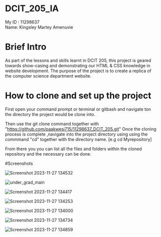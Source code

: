 # DCIT_205_IA
 My ID : 11298637        
 Name: Kingsley Martey Amenuvie
 
 # Brief Intro
 As part of the lessons and skills learnt in DCIT 205, this project is geared towards show-casing 
and demonstrating our HTML & CSS knowledge in website development. The purpose of the project is to create a replica of the computer science department  website.

# How to clone and set up the project
First open your command prompt or terminal or gitbash and navigate ton the directory 
the project would be clone into.

Then use the git clone command together with "https://github.com/paakwesi715/11298637_DCIT_205.git"
Once the cloning process is complete ,navigate into the project directory using using the commmand "cd" together with the directory name.
[e.g cd Myrepository]

From there you you can list all the files and folders within the cloned repository and the necessary can be done.

#Screenshots

![Screenshot 2023-11-27 134532](https://github.com/paakwesi715/11298637_DCIT_205/assets/135952966/e908710a-e20b-46f8-8acc-e7eb6cff1bd8)

![under_grad_main](https://github.com/paakwesi715/11298637_DCIT_205/assets/135952966/96c07c3a-677b-44a9-ad82-083c88615db1)

![Screenshot 2023-11-27 134417](https://github.com/paakwesi715/11298637_DCIT_205/assets/135952966/44b1ec3b-6162-48a2-bb1a-be5ca455a2a4)

![Screenshot 2023-11-27 134253](https://github.com/paakwesi715/11298637_DCIT_205/assets/135952966/bfe8913d-25de-4729-8211-212d17628655)

![Screenshot 2023-11-27 134000](https://github.com/paakwesi715/11298637_DCIT_205/assets/135952966/de4eb246-8bab-47a1-bc38-431cd41dadf5)

![Screenshot 2023-11-27 134734](https://github.com/paakwesi715/11298637_DCIT_205/assets/135952966/bd9baf14-7742-47ee-91a9-34743c87b536)

![Screenshot 2023-11-27 134859](https://github.com/paakwesi715/11298637_DCIT_205/assets/135952966/dd141416-aab3-48a7-b1fd-a59c6974882d)
